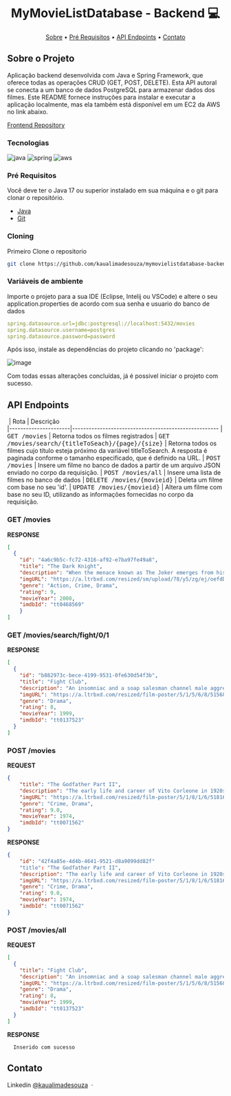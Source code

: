 [JAVASCRIPT__BADGE]: https://img.shields.io/badge/Javascript-000?style=for-the-badge&logo=javascript
[TYPESCRIPT__BADGE]: https://img.shields.io/badge/typescript-D4FAFF?style=for-the-badge&logo=typescript
[EXPRESS__BADGE]: https://img.shields.io/badge/express-005CFE?style=for-the-badge&logo=express
[VUE__BADGE]: https://img.shields.io/badge/VueJS-fff?style=for-the-badge&logo=vue
[NEST__BADGE]: https://img.shields.io/badge/nest-7026b9?style=for-the-badge&logo=nest
[GRAPHQL__BADGE]: https://img.shields.io/badge/GraphQL-e10098?style=for-the-badge&logo=graphql
[JAVA_BADGE]:https://img.shields.io/badge/java-%23ED8B00.svg?style=for-the-badge&logo=openjdk&logoColor=white
[SPRING_BADGE]: https://img.shields.io/badge/spring-%236DB33F.svg?style=for-the-badge&logo=spring&logoColor=white
[MONGO_BADGE]:https://img.shields.io/badge/MongoDB-%234ea94b.svg?style=for-the-badge&logo=mongodb&logoColor=white
[AWS_BADGE]:https://img.shields.io/badge/AWS-%23FF9900.svg?style=for-the-badge&logo=amazon-aws&logoColor=white


<h1 align="center" style="font-weight: bold;">MyMovieListDatabase - Backend 💻</h1>

<p align="center">
 <a href="#about">Sobre</a> • 
  <a href="#prerequisites">Pré Requisitos</a> •
 <a href="#routes">API Endpoints</a> •
 <a href="#contato">Contato</a>
</p>

<h2 id="about">Sobre o Projeto</h2>

Aplicação backend desenvolvida com Java e Spring Framework, que oferece todas as operações CRUD (GET, POST, DELETE). Esta API autoral se conecta a um banco de dados PostgreSQL para armazenar dados dos filmes. Este README fornece instruções para instalar e executar a aplicação localmente, mas ela também está disponível em um EC2 da AWS no link abaixo.

[Frontend Repository](https://github.com/kaualimadesouza/mymovielistdatabase-backend.git)

<h3>Tecnologias</h3>

![java][JAVA_BADGE]
![spring][SPRING_BADGE]
![aws][AWS_BADGE]


<h3 id="prerequisites">Pré Requisitos</h3>

Você deve ter o Java 17 ou superior instalado em sua máquina e o git para clonar o repositório.

- [Java](https://www.java.com/pt-BR/download/ie_manual.jsp?locale=pt_BR)
- [Git](https://git-scm.com/downloads)

<h3>Cloning</h3>

Primeiro Clone o repositorio

```bash
git clone https://github.com/kaualimadesouza/mymovielistdatabase-backend.git
```

<h3>Variáveis de ambiente</h2>

Importe o projeto para a sua IDE (Eclipse, Intelij ou VSCode) e altere o seu application.properties de acordo com sua senha e usuario do banco de dados

```yaml
spring.datasource.url=jdbc:postgresql://localhost:5432/movies
spring.datasource.username=postgres
spring.datasource.password=password
```

Após isso, instale as dependências do projeto clicando no 'package':

![image](https://github.com/user-attachments/assets/71b32a57-e709-46ac-ac78-e280e6fa4dd7)

Com todas essas alterações concluídas, já é possivel iniciar o projeto com sucesso.

<h2 id="routes">API Endpoints</h2>

​
| Rota               | Descrição                                          
|----------------------|-----------------------------------------------------
| <kbd>GET /movies</kbd>     | Retorna todos os filmes registrados
| <kbd>GET /movies/search/{titleToSeach}/{page}/{size}</kbd>     | Retorna todos os filmes cujo título esteja próximo da variável titleToSearch. A resposta é paginada conforme o tamanho especificado, que é definido na URL.
| <kbd>POST /movies</kbd>     | Insere um filme no banco de dados a partir de um arquivo JSON enviado no corpo da requisição.
| <kbd>POST /movies/all</kbd>     | Insere uma lista de filmes no banco de dados
| <kbd>DELETE /movies/{movieid}</kbd>     | Deleta um filme com base no seu 'id'.
| <kbd>UPDATE /movies/{movieid}</kbd>     | Altera um filme com base no seu ID, utilizando as informações fornecidas no corpo da requisição.

<h3>GET /movies</h3>

**RESPONSE**
```json
[
  {
    "id": "4a6c9b5c-fc72-4316-af92-e7ba97fe49a8",
    "title": "The Dark Knight",
    "description": "When the menace known as The Joker emerges from his mysterious past, he wreaks havoc and chaos on the people of Gotham.",
    "imgURL": "https://a.ltrbxd.com/resized/sm/upload/78/y5/zg/ej/oefdD26aey8GPdx7Rm45PNncJdU-0-1000-0-1500-crop.jpg?v=2d0ce4be25",
    "genre": "Action, Crime, Drama",
    "rating": 9,
    "movieYear": 2008,
    "imdbId": "tt0468569"
	}
]
```

<h3>GET /movies/search/fight/0/1</h3>

**RESPONSE**
```json
[
  {
    "id": "b882973c-bece-4199-9531-0fe630d54f3b",
    "title": "Fight Club",
    "description": "An insomniac and a soap salesman channel male aggression into underground \"fight clubs\" spreading nationwide. An eccentric disrupts their plan, leading to chaos.",
    "imgURL": "https://a.ltrbxd.com/resized/film-poster/5/1/5/6/8/51568-fight-club-0-1000-0-1500-crop.jpg?v=768b32dfa4",
    "genre": "Drama",
    "rating": 8,
    "movieYear": 1999,
    "imdbId": "tt0137523"
  }
]
```

<h3>POST /movies</h3>

**REQUEST**
```json
{
    "title": "The Godfather Part II",
    "description": "The early life and career of Vito Corleone in 1920s New York is portrayed while his son, Michael, expands and tightens his grip on the family crime syndicate.",
    "imgURL": "https://a.ltrbxd.com/resized/film-poster/5/1/8/1/6/51816-the-godfather-part-ii-0-1000-0-1500-crop.jpg?v=6a49853f25",
    "genre": "Crime, Drama",
    "rating": 9.0,
    "movieYear": 1974,
    "imdbId": "tt0071562"
}
```

**RESPONSE**
```json
{
    "id": "42f4a85e-4d4b-4641-9521-d8a9099dd82f"
    "title": "The Godfather Part II",
    "description": "The early life and career of Vito Corleone in 1920s New York is portrayed while his son, Michael, expands and tightens his grip on the family crime syndicate.",
    "imgURL": "https://a.ltrbxd.com/resized/film-poster/5/1/8/1/6/51816-the-godfather-part-ii-0-1000-0-1500-crop.jpg?v=6a49853f25",
    "genre": "Crime, Drama",
    "rating": 9.0,
    "movieYear": 1974,
    "imdbId": "tt0071562"
}
```

<h3>POST /movies/all</h3>

**REQUEST**
```json
[
  {
    "title": "Fight Club",
    "description": "An insomniac and a soap salesman channel male aggression into underground \"fight clubs\" spreading nationwide. An eccentric disrupts their plan, leading to chaos.",
    "imgURL": "https://a.ltrbxd.com/resized/film-poster/5/1/5/6/8/51568-fight-club-0-1000-0-1500-crop.jpg?v=768b32dfa4",
    "genre": "Drama",
    "rating": 8,
    "movieYear": 1999,
    "imdbId": "tt0137523"
  }
]
```

**RESPONSE**
```
  Inserido com sucesso
```

<h2 id="contato">Contato</h2>

Linkedin [@kaualimadesouza](https://www.linkedin.com/in/kaualimadesouza/) &nbsp;&middot;&nbsp;
